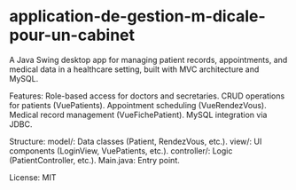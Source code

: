 # application-de-gestion-m-dicale-pour-un-cabinet
A Java Swing desktop app for managing patient records, appointments, and medical data in a healthcare setting, built with MVC architecture and MySQL.

Features:
Role-based access for doctors and secretaries.
CRUD operations for patients (VuePatients).
Appointment scheduling (VueRendezVous).
Medical record management (VueFichePatient).
MySQL integration via JDBC.

Structure:
model/: Data classes (Patient, RendezVous, etc.).
view/: UI components (LoginView, VuePatients, etc.).
controller/: Logic (PatientController, etc.).
Main.java: Entry point.

License:
MIT
